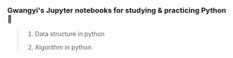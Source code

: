 
### Gwangyi's Jupyter notebooks for studying & practicing Python:seedling:
> 1. Data structure in python
>
> 2. Algorithm in python
>
